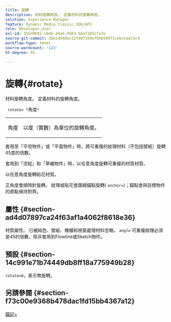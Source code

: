 ```yaml
---
title: 旋轉
description: 材料旋轉角度。 定義材料的旋轉角度。
solution: Experience Manager
feature: Dynamic Media Classic,SDK/API
role: Developer,User
exl-id: 355d9691-c04b-44a6-9563-5bef185cfa7e
source-git-commit: 3be1d948ac22f907169ef09b509f1cebceaec5c4
workflow-type: tm+mt
source-wordcount: '123'
ht-degree: 4%

---
```


# 旋轉{#rotate}

材料旋轉角度。 定義材料的旋轉角度。

` rotate= *`角度`*`

<table id="simpletable_F1A87ECD86E8429788825374A6882CB9"> 
 <tr class="strow"> 
  <td class="stentry"> <p> <span class="varname"> 角度 </span> </p> </td> 
  <td class="stentry"> <p>以度（實數）為單位的旋轉角度。 </p> </td> 
 </tr> 
</table>

套用至「平坦物件」或「平面物件」時，將可重複的紋理材料（不包括壁紙）旋轉45度的倍數。

套用到「流程」和「草繪物件」時，以任意角度旋轉可重複的材質材質。

以任意角度旋轉貼花材質。

正角度會順時針旋轉。 紋理或貼花會圍繞錨點旋轉( `anchor=`)；錨點會與目標物件的原點保持對齊。

## 屬性 {#section-ad4d07897ca24f63af1a4062f8618e36}

材質屬性。 已被純色、壁紙、機櫃和視窗處理材料忽略。 *`angle`* 可重複紋理必須是45的倍數，除非套用到Flowline或Sketch物件。

## 預設 {#section-14c991e71b74449db8ff18a775949b28}

`rotate=0`，表示無旋轉。

## 另請參閱 {#section-f73c00e9368b478dac1fd15bb4367a12}

[錨記=](../../../../../ir-api/http-protocol/image-rendering-api-ref/c-ir-http-protocol-ref/c-ir-http-protocol-command-reference/r-ir-http-anchor.md#reference-d53923d785c9442997dc7f2199524c26)
